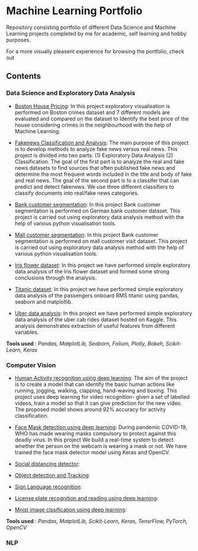 # Machine Learning Portfolio

Repository consisting portfolio of different Data Science and Machine Learning projects completed by me for academic, self learning and hobby purposes.

For a more visually pleasent experience for browsing the portfolio, check out

## Contents

### Data Science and Exploratory Data Analysis

  * [Boston House Pricing](https://github.com/shravanambudkar/portfolio/blob/main/Boston%20Housing/boston_housing_regression_analysis_updated.ipynb): In this project exploratory visualisation is performed on Boston crimes dataset and 7 different models are evaluated and compared on the dataset to Identify the best price of the house considering crimes in the neighbourhood with the help of Machine Learning.

  * [Fakenews Classification and Analysis](https://github.com/shravanambudkar/portfolio/blob/main/fakenews%20classification/buzzfeed_news_analysis_and_classification.ipynb): The main purpose of this project is to develop methods to analyze fake news versus real news. This project is divided into two parts: (1) Exploratory Data Analysis (2) Classification. The goal of the first part is to analyze the real and fake news datasets to find sources that often published fake news and determine the most frequent words included in the title and body of fake and real news. The goal of the second part is to a classifer that can predict and detect fakenews. We use three different classifiers to classify documents into real/fake news categories.

  * [Bank customer segmentation](https://github.com/shravanambudkar/portfolio/blob/main/Bank%20customer%20segmentation/bank_customer_segmentation_updated.ipynb): In this project Bank customer segmentation is performed on German bank customer dataset. This project is carried out using exploratory data analysis method with the help of various python visualisation tools.

  * [Mall customer segmentation](https://github.com/shravanambudkar/portfolio/blob/main/mall%20customer%20segmentation/mall_customer_segmentation_k_means_analysis.ipynb): In this project Bank customer segmentation is performed on mall customer visit dataset. This project is carried out using exploratory data analysis method with the help of various python visualisation tools.

  * [Iris flower dataset](https://github.com/shravanambudkar/portfolio/blob/main/iris%20flower%20dataset/data_visualization_iris_dataset_seaborn_updated.ipynb): In this project we have performed simple exploratory data analysis of the Iris flower dataset and formed some strong conclusions through the analysis.

  * [Titanic dataset](https://github.com/shravanambudkar/portfolio/blob/main/iris%20flower%20dataset/data_visualization_iris_dataset_seaborn_updated.ipynb): In this project we have performed simple exploratory data analysis of the passengers onboard RMS titanic using pandas, seaborn and matplotlib.

  * [Uber data analysis](https://github.com/shravanambudkar/portfolio/blob/main/uber%20data%20analysis/cab-rides-detailed-eda-with-comments.ipynb): In this project we have performed simple exploratory data analysis of the uber cab rides dataset hosted on Kaggle. This analysis demonstrates extraction of useful features from different variables.

**Tools used** : *Pandas, MatplotLib, Seaborn, Folium, Plotly, Bokeh, Scikit-Learn, Keras*

### Computer Vision

 * [Human Activity recognition using deep learning](https://github.com/shravanambudkar/portfolio/tree/main/Human-Activity-Recognition): The aim of the project is to create a model that can identify the basic human actions like running, jogging, walking, clapping, hand-waving and boxing. This project uses deep learning for video recognition- given a set of labelled videos, train a model so that it can give prediction for the new video. The proposed model shows around 92% accuracy for activity classification.

 * [Face Mask detection using deep learning](https://github.com/shravanambudkar/portfolio/tree/main/Face-Mask-Detection): During pandemic COVID-19, WHO has made wearing masks compulsory to protect against this deadly virus. In this project We build a real-time system to detect whether the person on the webcam is wearing a mask or not. We have trained the face mask detector model using Keras and OpenCV.

 * [Social distancing detector](https://github.com/shravanambudkar/portfolio/tree/main/Social-distance-detection):

 * [Object detection and Tracking](https://github.com/shravanambudkar/portfolio/blob/main/Object%20detection%20and%20real%20time%20tracking/YOLOv4_DeepSort.ipynb):

 * [Sign Language recognition](https://github.com/shravanambudkar/portfolio/blob/main/sign%20language%20recognition/interpret-sign-language-with-deep-learning.ipynb):

 * [License plate recognition and reading using deep learning](https://github.com/shravanambudkar/portfolio/tree/main/Plate_detect_and_recognize): 

 * [Mnist image clssification using deep learning](https://github.com/shravanambudkar/portfolio/blob/main/mnist%20image%20classification/mnist_image%20classification.ipynb):

**Tools used** : *Pandas, MatplotLib, Scikit-Learn, Keras, TensrFlow, PyTorch, OpenCV*
 
### NLP


